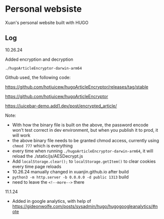 # Personal websiste

Xuan's personal website built with HUGO

## Log

10.26.24

Added encryption and decryption

```
./hugoArticleEncryptor-darwin-arm64
```

Github used, the following code:

https://github.com/hotjuicew/hugoArticleEncryptor/releases/tag/stable

https://github.com/hotjuicew/hugoArticleEncryptor

https://juicebar-demo.add1.dev/post/encrypted_article/

Note:

-   With how the binary file is built on the above, the password encode won't test correct in dev environment, but when you publish it to prod, it will work
-   the above binary file needs to be granted chmod access, currently using `chmod 777` which is everything
-   every time when running `./hugoArticleEncryptor-darwin-arm64`, it will reload the ./static/js/AESDecrypt.js
-   Add `localStorage.clear();` to `localStorage.getItem()` to clear cookies every time page reloads
-   10.26.24 manually changed in xuanjin.github.io after build
-   `python3 -m http.server -b 0.0.0.0 -d public 1313` build
-   need to leave the `<!--more-->` there

11.1.24

-   Added in google analytics, with help of https://gideonwolfe.com/posts/sysadmin/hugo/hugogoogleanalytics/#note
